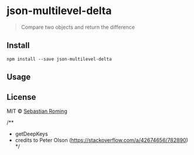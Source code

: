 # json-multilevel-delta

> Compare two objects and return the difference

## Install

```
npm install --save json-multilevel-delta
```


## Usage


## License

MIT © [Sebastian Roming](https://webmonkey.io)

/**
 * getDeepKeys
 * credits to Peter Olson (https://stackoverflow.com/a/42674656/782890)
 */

